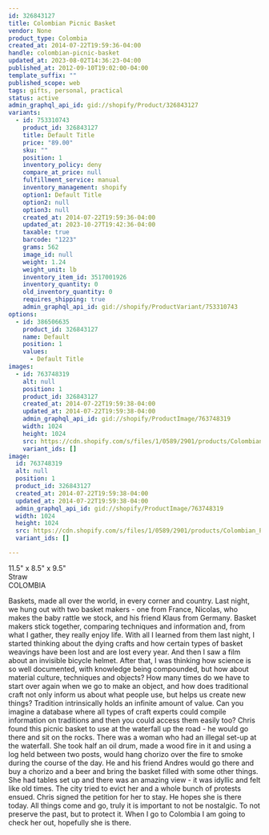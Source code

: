 ```yaml
---
id: 326843127
title: Colombian Picnic Basket
vendor: None
product_type: Colombia
created_at: 2014-07-22T19:59:36-04:00
handle: colombian-picnic-basket
updated_at: 2023-08-02T14:36:23-04:00
published_at: 2012-09-10T19:02:00-04:00
template_suffix: ""
published_scope: web
tags: gifts, personal, practical
status: active
admin_graphql_api_id: gid://shopify/Product/326843127
variants:
  - id: 753310743
    product_id: 326843127
    title: Default Title
    price: "89.00"
    sku: ""
    position: 1
    inventory_policy: deny
    compare_at_price: null
    fulfillment_service: manual
    inventory_management: shopify
    option1: Default Title
    option2: null
    option3: null
    created_at: 2014-07-22T19:59:36-04:00
    updated_at: 2023-10-27T19:42:36-04:00
    taxable: true
    barcode: "1223"
    grams: 562
    image_id: null
    weight: 1.24
    weight_unit: lb
    inventory_item_id: 3517001926
    inventory_quantity: 0
    old_inventory_quantity: 0
    requires_shipping: true
    admin_graphql_api_id: gid://shopify/ProductVariant/753310743
options:
  - id: 386506635
    product_id: 326843127
    name: Default
    position: 1
    values:
      - Default Title
images:
  - id: 763748319
    alt: null
    position: 1
    product_id: 326843127
    created_at: 2014-07-22T19:59:38-04:00
    updated_at: 2014-07-22T19:59:38-04:00
    admin_graphql_api_id: gid://shopify/ProductImage/763748319
    width: 1024
    height: 1024
    src: https://cdn.shopify.com/s/files/1/0589/2901/products/Colombian_Picnic_Basket_2-1887905931-O.jpeg?v=1406073578
    variant_ids: []
image:
  id: 763748319
  alt: null
  position: 1
  product_id: 326843127
  created_at: 2014-07-22T19:59:38-04:00
  updated_at: 2014-07-22T19:59:38-04:00
  admin_graphql_api_id: gid://shopify/ProductImage/763748319
  width: 1024
  height: 1024
  src: https://cdn.shopify.com/s/files/1/0589/2901/products/Colombian_Picnic_Basket_2-1887905931-O.jpeg?v=1406073578
  variant_ids: []

---
```


11.5" x 8.5" x 9.5"  
Straw  
COLOMBIA

Baskets, made all over the world, in every corner and country. Last night, we hung out with two basket makers - one from France, Nicolas, who makes the baby rattle we stock, and his friend Klaus from Germany. Basket makers stick together, comparing techniques and information and, from what I gather, they really enjoy life. With all I learned from them last night, I started thinking about the dying crafts and how certain types of basket weavings have been lost and are lost every year. And then I saw a film about an invisible bicycle helmet. After that, I was thinking how science is so well documented, with knowledge being compounded, but how about material culture, techniques and objects? How many times do we have to start over again when we go to make an object, and how does traditional craft not only inform us about what people use, but helps us create new things? Tradition intrinsically holds an infinite amount of value. Can you imagine a database where all types of craft experts could compile information on traditions and then you could access them easily too? Chris found this picnic basket to use at the waterfall up the road - he would go there and sit on the rocks. There was a woman who had an illegal set-up at the waterfall. She took half an oil drum, made a wood fire in it and using a log held between two posts, would hang chorizo over the fire to smoke during the course of the day. He and his friend Andres would go there and buy a chorizo and a beer and bring the basket filled with some other things. She had tables set up and there was an amazing view - it was idyllic and felt like old times. The city tried to evict her and a whole bunch of protests ensued. Chris signed the petition for her to stay. He hopes she is there today. All things come and go, truly it is important to not be nostalgic. To not preserve the past, but to protect it. When I go to Colombia I am going to check her out, hopefully she is there.
